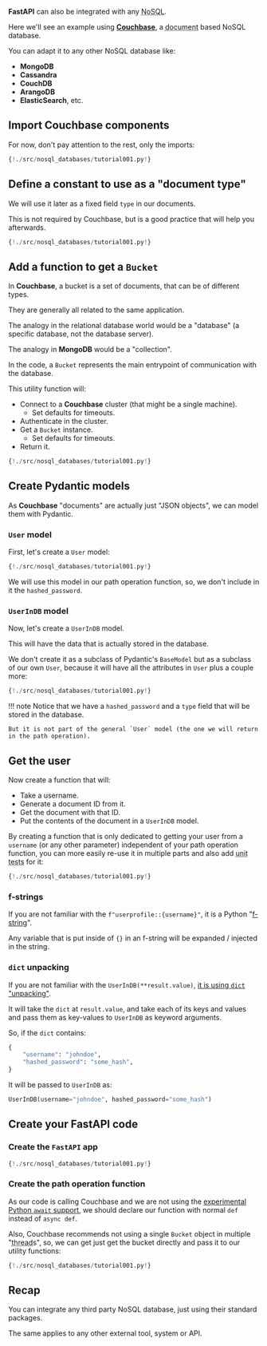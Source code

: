 **FastAPI** can also be integrated with any <abbr title="Distributed database (Big Data), also 'Not Only SQL'">NoSQL</abbr>.

Here we'll see an example using **<a href="https://www.couchbase.com/" target="_blank">Couchbase</a>**, a <abbr title="Document here refers to a JSON object (a dict), with keys and values, and those values can also be other JSON objects, arrays (lists), numbers, strings, booleans, etc.">document</abbr> based NoSQL database.

You can adapt it to any other NoSQL database like:

* **MongoDB**
* **Cassandra**
* **CouchDB**
* **ArangoDB**
* **ElasticSearch**, etc.

## Import Couchbase components

For now, don't pay attention to the rest, only the imports:

```Python hl_lines="6 7 8"
{!./src/nosql_databases/tutorial001.py!}
```

## Define a constant to use as a "document type"

We will use it later as a fixed field `type` in our documents.

This is not required by Couchbase, but is a good practice that will help you afterwards.

```Python hl_lines="10"
{!./src/nosql_databases/tutorial001.py!}
```

## Add a function to get a `Bucket`

In **Couchbase**, a bucket is a set of documents, that can be of different types.

They are generally all related to the same application.

The analogy in the relational database world would be a "database" (a specific database, not the database server).

The analogy in **MongoDB** would be a "collection".

In the code, a `Bucket` represents the main entrypoint of communication with the database.

This utility function will:

* Connect to a **Couchbase** cluster (that might be a single machine).
    * Set defaults for timeouts.
* Authenticate in the cluster.
* Get a `Bucket` instance.
    * Set defaults for timeouts.
* Return it.

```Python hl_lines="13 14 15 16 17 18 19 20"
{!./src/nosql_databases/tutorial001.py!}
```

## Create Pydantic models

As **Couchbase** "documents" are actually just "JSON objects", we can model them with Pydantic.

### `User` model

First, let's create a `User` model:

```Python hl_lines="23 24 25 26 27"
{!./src/nosql_databases/tutorial001.py!}
```

We will use this model in our path operation function, so, we don't include in it the `hashed_password`.

### `UserInDB` model

Now, let's create a `UserInDB` model.

This will have the data that is actually stored in the database.

We don't create it as a subclass of Pydantic's `BaseModel` but as a subclass of our own `User`, because it will have all the attributes in `User` plus a couple more:

```Python hl_lines="30 31 32"
{!./src/nosql_databases/tutorial001.py!}
```

!!! note
    Notice that we have a `hashed_password` and a `type` field that will be stored in the database.
    
    But it is not part of the general `User` model (the one we will return in the path operation).


## Get the user

Now create a function that will:

* Take a username.
* Generate a document ID from it.
* Get the document with that ID.
* Put the contents of the document in a `UserInDB` model.

By creating a function that is only dedicated to getting your user from a `username` (or any other parameter) independent of your path operation function, you can more easily re-use it in multiple parts and also add <abbr title="Automated test, written in code, that checks if another piece of code is working correctly.">unit tests</abbr> for it:

```Python hl_lines="35 36 37 38 39 40 41"
{!./src/nosql_databases/tutorial001.py!}
```

### f-strings
    
If you are not familiar with the `f"userprofile::{username}"`, it is a Python "<a href="https://docs.python.org/3/glossary.html#term-f-string" target="_blank">f-string</a>".

Any variable that is put inside of `{}` in an f-string will be expanded / injected in the string.

### `dict` unpacking

If you are not familiar with the `UserInDB(**result.value)`, <a href="https://docs.python.org/3/glossary.html#term-argument" target="_blank">it is using `dict` "unpacking"</a>.

It will take the `dict` at `result.value`, and take each of its keys and values and pass them as key-values to `UserInDB` as keyword arguments.

So, if the `dict` contains:

```Python
{
    "username": "johndoe",
    "hashed_password": "some_hash",
}
```

It will be passed to `UserInDB` as:

```Python
UserInDB(username="johndoe", hashed_password="some_hash")
```

## Create your **FastAPI** code

### Create the `FastAPI` app

```Python hl_lines="45"
{!./src/nosql_databases/tutorial001.py!}
```

### Create the path operation function

As our code is calling Couchbase and we are not using the <a href="https://docs.couchbase.com/python-sdk/2.5/async-programming.html#asyncio-python-3-5" target="_blank">experimental Python <code>await</code> support</a>, we should declare our function with normal `def` instead of `async def`.

Also, Couchbase recommends not using a single `Bucket` object in multiple "<abbr title="A sequence of code being executed by the program, while at the same time, or at intervals, there can be others being executed too.">thread</abbr>s", so, we can get just get the bucket directly and pass it to our utility functions:

```Python hl_lines="48 49 50 51 52"
{!./src/nosql_databases/tutorial001.py!}
```

## Recap

You can integrate any third party NoSQL database, just using their standard packages.

The same applies to any other external tool, system or API.
